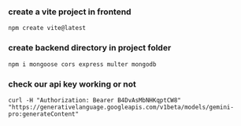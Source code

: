 ### create a vite project in frontend
```
npm create vite@latest
```
### create backend directory in project folder
```
npm i mongoose cors express multer mongodb
```

### check our api key working or not
```
curl -H "Authorization: Bearer B4DvAsMbNHKqptCW8"
"https://generativelanguage.googleapis.com/v1beta/models/gemini-pro:generateContent"

```
